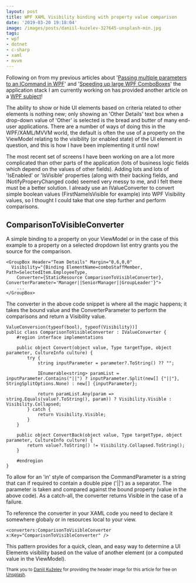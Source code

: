 ```yaml
---
layout: post
title: WPF XAML Visibility binding with property value comparison
date: '2019-03-20 19:18:04'
image: /images/posts/daniil-kuzelev-327645-unsplash-min.jpg
tags:
- wpf
- dotnet
- c-sharp
- xaml
- mvvm
---
```


Following on from my previous articles about '[Passing multiple parameters to an ICommand in WPF](https://melodiouscode.net/passing-multiple-parameters-to-an-icommand-in-wpf/)' and '[Speeding up large WPF ComboBoxes](https://melodiouscode.net/speeding-up-large-wpf-comboboxes/)' the application stack I am currently working on has provided another article on a [WPF subject](https://melodiouscode.net/tag/wpf/)!

The ability to show or hide UI elements based on criteria related to other elements is nothing new; only showing an 'Other Details' text box when a drop-down value of 'Other' is selected is the bread and butter of many end-user applications. There are a number of ways of doing this in the WPF/XAML/MVVM world, the default is often the use of a property on the ViewModel relating to the visibility (or enabled state) of the UI element in question, and this is how I have been implementing it until now!

The most recent set of screens I have been working on are a lot more complicated than other parts of the application (lots of business logic fields which depend on the values of other fields). Adding lots and lots of 'IsEnabled' or 'IsVisible' properties (along with their backing fields, and INotifyProperyChanged code) seemed very messy to me, and I felt there must be a better solution. I already use an IValueConverter to convert simple boolean values (FirstNameIsVisible for example) into WPF Visibility values, so I thought I could take that one step further and perform comparisons.
<!--more-->
## ComparisonToVisibleConverter

A simple binding to a property on your ViewModel or in the case of this example to a property on a selected dropdown list entry grants you the source for the comparison.

<!--kg-card-begin: markdown-->

    <GroupBox Header="Team Details" Margin="0,6,0,0"
      Visibility="{Binding ElementName=comboStaffMember, Path=SelectedItem.EmployeeType, 
    	Converter={StaticResource ComparisonToVisibleConverter}, ConverterParameter='Manager||SeniorManager||GroupLeader'}">
    	...
    </GroupBox>

<!--kg-card-end: markdown-->

The converter in the above code snippet is where all the magic happens; it takes the bound value and the ConverterParameter to perform the comparisons and return a Visibility value.

<!--kg-card-begin: markdown-->

    ValueConversion(typeof(bool), typeof(Visibility))]
    public class ComparisonToVisibleConverter : IValueConverter {
    	#region interface implementations
    
    	public object Convert(object value, Type targetType, object parameter, CultureInfo culture) {
    		try {
    			string inputParameter = parameter?.ToString() ?? "";
    
    			IEnumerable<string> paramList = inputParameter.Contains("||") ? inputParameter.Split(new[] {"||"}, StringSplitOptions.None) : new[] {inputParameter};
    
    			return paramList.Any(param => string.Equals(value?.ToString(), param)) ? Visibility.Visible : Visibility.Collapsed;
    		} catch {
    			return Visibility.Visible;
    		}
    	}
    
    	public object ConvertBack(object value, Type targetType, object parameter, CultureInfo culture) {
    		return value?.ToString() != Visibility.Collapsed.ToString();
    	}
    
    	#endregion
    }

<!--kg-card-end: markdown-->

To allow for an 'in' style of comparison the CommandParameter is a string that can if required to contain a double pipe ('||') as a separator. The parameter is taken and compared against the bound property (value in the above code). As a catch-all, the converter returns Visible in the case of a failure.

To reference the converter in your XAML code you need to declare it somewhere globaly or in resources local to your view.

<!--kg-card-begin: markdown-->

    <converters:ComparisonToVisibleConverter x:Key="ComparisonToVisibleConverter" />

<!--kg-card-end: markdown-->

This pattern provides for a quick, clean, and easy way to determine a UI Elements visibility based on the value of another element (or a computed value in the ViewModel).

<!--kg-card-begin: markdown-->

<small>Thank you to <a href="https://unsplash.com/photos/QRawWgV6gmo?utm_source=unsplash&amp;utm_medium=referral&amp;utm_content=creditCopyText">Daniil Kuželev</a> for providing the header image for this article for free on <a href="https://unsplash.com">Unsplash</a>.</small>

<!--kg-card-end: markdown-->
